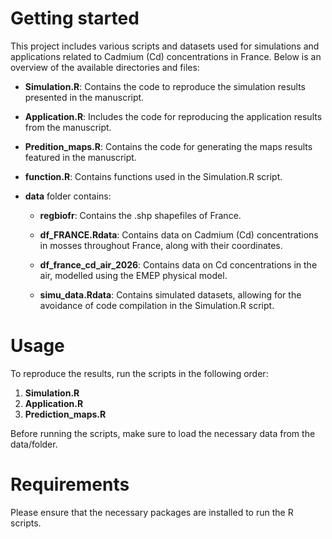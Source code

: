 # Getting started

This project includes various scripts and datasets used for simulations and applications related to Cadmium (Cd) concentrations in France. Below is an overview of the available directories and files:

- **Simulation.R**: Contains the code to reproduce the simulation results presented in the manuscript.

- **Application.R**: Includes the code for reproducing the application results from the manuscript.

- **Predition_maps.R**: Contains the code for generating the maps results featured in the manuscript.

- **function.R**: Contains functions used in the Simulation.R script.

- **data** folder contains:

  - **regbiofr**: Contains the .shp shapefiles of France.
  
  - **df_FRANCE.Rdata**: Contains data on Cadmium (Cd) concentrations in mosses throughout France, along with their coordinates.
  
  - **df_france_cd_air_2026**: Contains data on Cd concentrations in the air, modelled using the EMEP physical model.

  - **simu_data.Rdata**: Contains simulated datasets, allowing for the avoidance of code compilation in the Simulation.R script.


# Usage
To reproduce the results, run the scripts in the following order:
  1. **Simulation.R**
  2. **Application.R**
  3. **Prediction_maps.R**

Before running the scripts, make sure to load the necessary data from the data/folder.

# Requirements

Please ensure that the necessary packages are installed to run the R scripts.

